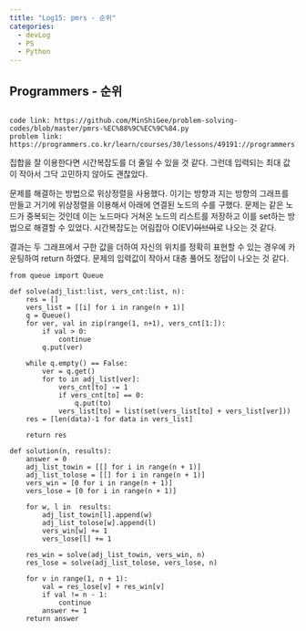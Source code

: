 ```yaml
---
title: "Log15: pmrs - 순위"
categories:
  - devLog
  - PS
  - Python
---
```

## Programmers - 순위

```

code link: https://github.com/MinShiGee/problem-solving-codes/blob/master/pmrs-%EC%88%9C%EC%9C%84.py
problem link: https://programmers.co.kr/learn/courses/30/lessons/49191://programmers.co.kr/learn/courses/30/lessons/43162

```
집합을 잘 이용한다면 시간복잡도를 더 줄일 수 있을 것 같다. 그런데 입력되는 최대 값이 작아서 그닥 고민하지 않아도 괜찮았다.

문제를 해결하는 방법으로 위상정렬을 사용했다. 이기는 방향과 지는 방향의 그래프를 만들고 거기에 위상정렬을 이용해서 아래에 연결된 노드의 수를 구했다. 문제는 같은 노드가 중복되는 것인데 이는 노드마다 거쳐온 노드의 리스트를 저장하고 이를 set하는 방법으로 해결할 수 있었다. 시간복잡도는 어림잡아 O(EV)~~이브이~~로 나오는 것 같다.

결과는 두 그래프에서 구한 값을 더하여 자신의 위치를 정확히 표현할 수 있는 경우에 카운팅하여 return 하였다. 문제의 입력값이 작아서 대충 풀어도 정답이 나오는 것 같다.

```
from queue import Queue

def solve(adj_list:list, vers_cnt:list, n):
    res = []
    vers_list = [[i] for i in range(n + 1)]
    q = Queue()
    for ver, val in zip(range(1, n+1), vers_cnt[1:]):
        if val > 0:
            continue
        q.put(ver)

    while q.empty() == False:
        ver = q.get()
        for to in adj_list[ver]:
            vers_cnt[to] -= 1
            if vers_cnt[to] == 0:
                q.put(to)
            vers_list[to] = list(set(vers_list[to] + vers_list[ver]))
    res = [len(data)-1 for data in vers_list]

    return res

def solution(n, results):
    answer = 0
    adj_list_towin = [[] for i in range(n + 1)]
    adj_list_tolose = [[] for i in range(n + 1)]
    vers_win = [0 for i in range(n + 1)]
    vers_lose = [0 for i in range(n + 1)]
    
    for w, l in  results:
        adj_list_towin[l].append(w)
        adj_list_tolose[w].append(l)
        vers_win[w] += 1
        vers_lose[l] += 1
    
    res_win = solve(adj_list_towin, vers_win, n)
    res_lose = solve(adj_list_tolose, vers_lose, n)

    for v in range(1, n + 1):
        val = res_lose[v] + res_win[v]
        if val != n - 1:
            continue
        answer += 1
    return answer
```